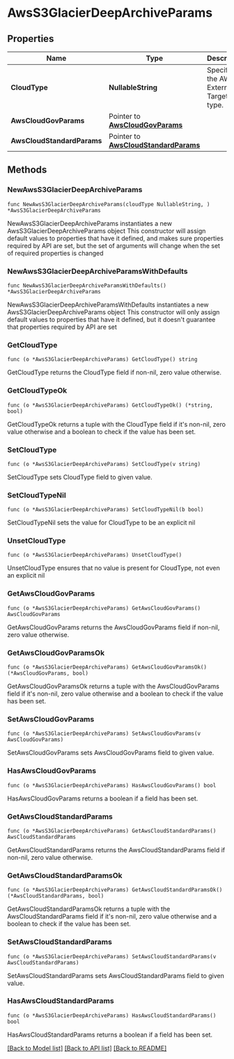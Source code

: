 # AwsS3GlacierDeepArchiveParams

## Properties

Name | Type | Description | Notes
------------ | ------------- | ------------- | -------------
**CloudType** | **NullableString** | Specifies the AWS External Target type. | 
**AwsCloudGovParams** | Pointer to [**AwsCloudGovParams**](AwsCloudGovParams.md) |  | [optional] 
**AwsCloudStandardParams** | Pointer to [**AwsCloudStandardParams**](AwsCloudStandardParams.md) |  | [optional] 

## Methods

### NewAwsS3GlacierDeepArchiveParams

`func NewAwsS3GlacierDeepArchiveParams(cloudType NullableString, ) *AwsS3GlacierDeepArchiveParams`

NewAwsS3GlacierDeepArchiveParams instantiates a new AwsS3GlacierDeepArchiveParams object
This constructor will assign default values to properties that have it defined,
and makes sure properties required by API are set, but the set of arguments
will change when the set of required properties is changed

### NewAwsS3GlacierDeepArchiveParamsWithDefaults

`func NewAwsS3GlacierDeepArchiveParamsWithDefaults() *AwsS3GlacierDeepArchiveParams`

NewAwsS3GlacierDeepArchiveParamsWithDefaults instantiates a new AwsS3GlacierDeepArchiveParams object
This constructor will only assign default values to properties that have it defined,
but it doesn't guarantee that properties required by API are set

### GetCloudType

`func (o *AwsS3GlacierDeepArchiveParams) GetCloudType() string`

GetCloudType returns the CloudType field if non-nil, zero value otherwise.

### GetCloudTypeOk

`func (o *AwsS3GlacierDeepArchiveParams) GetCloudTypeOk() (*string, bool)`

GetCloudTypeOk returns a tuple with the CloudType field if it's non-nil, zero value otherwise
and a boolean to check if the value has been set.

### SetCloudType

`func (o *AwsS3GlacierDeepArchiveParams) SetCloudType(v string)`

SetCloudType sets CloudType field to given value.


### SetCloudTypeNil

`func (o *AwsS3GlacierDeepArchiveParams) SetCloudTypeNil(b bool)`

 SetCloudTypeNil sets the value for CloudType to be an explicit nil

### UnsetCloudType
`func (o *AwsS3GlacierDeepArchiveParams) UnsetCloudType()`

UnsetCloudType ensures that no value is present for CloudType, not even an explicit nil
### GetAwsCloudGovParams

`func (o *AwsS3GlacierDeepArchiveParams) GetAwsCloudGovParams() AwsCloudGovParams`

GetAwsCloudGovParams returns the AwsCloudGovParams field if non-nil, zero value otherwise.

### GetAwsCloudGovParamsOk

`func (o *AwsS3GlacierDeepArchiveParams) GetAwsCloudGovParamsOk() (*AwsCloudGovParams, bool)`

GetAwsCloudGovParamsOk returns a tuple with the AwsCloudGovParams field if it's non-nil, zero value otherwise
and a boolean to check if the value has been set.

### SetAwsCloudGovParams

`func (o *AwsS3GlacierDeepArchiveParams) SetAwsCloudGovParams(v AwsCloudGovParams)`

SetAwsCloudGovParams sets AwsCloudGovParams field to given value.

### HasAwsCloudGovParams

`func (o *AwsS3GlacierDeepArchiveParams) HasAwsCloudGovParams() bool`

HasAwsCloudGovParams returns a boolean if a field has been set.

### GetAwsCloudStandardParams

`func (o *AwsS3GlacierDeepArchiveParams) GetAwsCloudStandardParams() AwsCloudStandardParams`

GetAwsCloudStandardParams returns the AwsCloudStandardParams field if non-nil, zero value otherwise.

### GetAwsCloudStandardParamsOk

`func (o *AwsS3GlacierDeepArchiveParams) GetAwsCloudStandardParamsOk() (*AwsCloudStandardParams, bool)`

GetAwsCloudStandardParamsOk returns a tuple with the AwsCloudStandardParams field if it's non-nil, zero value otherwise
and a boolean to check if the value has been set.

### SetAwsCloudStandardParams

`func (o *AwsS3GlacierDeepArchiveParams) SetAwsCloudStandardParams(v AwsCloudStandardParams)`

SetAwsCloudStandardParams sets AwsCloudStandardParams field to given value.

### HasAwsCloudStandardParams

`func (o *AwsS3GlacierDeepArchiveParams) HasAwsCloudStandardParams() bool`

HasAwsCloudStandardParams returns a boolean if a field has been set.


[[Back to Model list]](../README.md#documentation-for-models) [[Back to API list]](../README.md#documentation-for-api-endpoints) [[Back to README]](../README.md)


